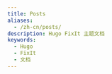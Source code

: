 ```yaml
---
title: Posts
aliases:
  - /zh-cn/posts/
description: Hugo FixIt 主题文档
keywords:
  - Hugo
  - FixIt
  - 文档
---
```

